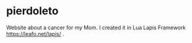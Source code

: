 # pierdoleto
Website about a cancer for my Mom. I created it in Lua Lapis Framework https://leafo.net/lapis/ .
